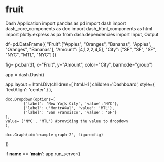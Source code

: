 # fruit
Dash Application
import pandas as pd
import dash
import dash_core_components as dcc
import dash_html_components as html
import plotly.express as px
from dash.dependencies import Input, Output

df=pd.DataFrame({
    "Fruit":["Apples", "Oranges", "Bananas", "Apples", "Oranges", "Bananas"],
    "Amount": [4,1,2,2,4,5],
    "City": ["SF", "SF", "SF", "NYC", "MTL", "NYC"]
})

fig= px.bar(df, x="Fruit", y="Amount", color="City", barmode="group")

app = dash.Dash()

app.layout = html.Div(children=[
    html.H1(
        children='Dashboard',
        style={
            'textAlign': 'center'
        }
    ),
    
    dcc.Dropdown(options=[
            {'label': 'New York City', 'value':'NYC'},
            {'label': u'MontrÃ©al', 'value': 'MTL'},
            {'label': 'San Fransisco', 'value': 'SF'}
    ],
    value= ('NYC', 'MTL') #providing the value to dropdown
    ), 

    dcc.Graph(id='example-graph-2', figure=fig)
])

if __name__ == '__main__':
    app.run_server()

